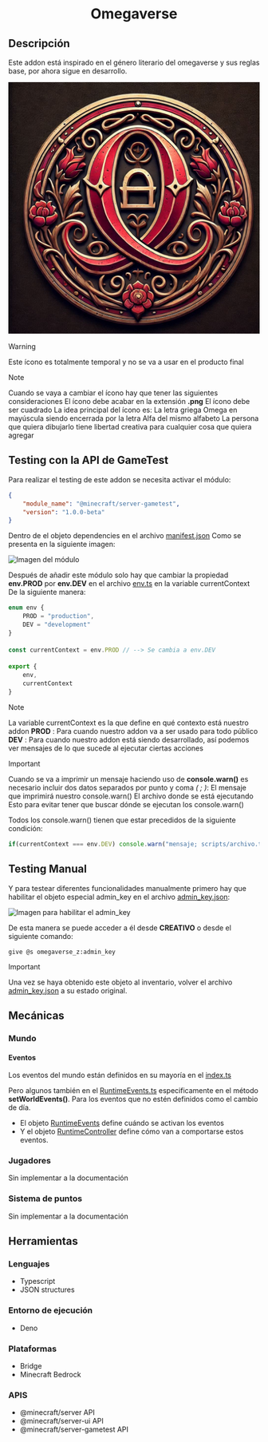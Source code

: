 
# <center>Omegaverse</center>

## Descripción

Este addon está inspirado en el género literario del omegaverse y sus reglas base, por ahora sigue en desarrollo. 

![Omegaverse Icon](/RP/pack_icon.png)

> [!WARNING]
> Este ícono es totalmente temporal y no se va a usar en el producto final

> [!NOTE]
> Cuando se vaya a cambiar el ícono hay que tener las siguientes consideraciones
> El ícono debe acabar en la extensión **.png**
> El ícono debe ser cuadrado
> La idea principal del ícono es:
> La letra griega Omega en mayúscula siendo encerrada por la letra Alfa del mismo alfabeto
> La persona que quiera dibujarlo tiene libertad creativa para cualquier cosa que quiera agregar

## Testing con la API de GameTest

Para realizar el testing de este addon se necesita activar el módulo:
```json
{
    "module_name": "@minecraft/server-gametest",
    "version": "1.0.0-beta"
}
```
Dentro de el objeto dependencies en el archivo [manifest.json](/BP/manifest.json)
Como se presenta en la siguiente imagen:

![Imagen del módulo](https://i.pinimg.com/736x/7d/88/64/7d886466d713e952fa9d14a0606e7f5d.jpg)

Después de añadir este módulo solo hay que cambiar la propiedad **env.PROD** por **env.DEV** en el archivo [env.ts](/BP/scripts/core/constants/env.ts) en la variable currentContext
De la siguiente manera:

```ts
enum env {
    PROD = "production",
    DEV = "development"
}

const currentContext = env.PROD // --> Se cambia a env.DEV

export {
    env,
    currentContext
}
```

> [!NOTE]
> La variable currentContext es la que define en qué contexto está nuestro addon
> **PROD** : Para cuando nuestro addon va a ser usado para todo público
> **DEV** : Para cuando nuestro addon está siendo desarrollado, así podemos ver mensajes de lo que sucede al ejecutar ciertas acciones

> [!IMPORTANT]
> Cuando se va a imprimir un mensaje haciendo uso de **console.warn()** es necesario incluir dos datos separados por punto y coma *( ; )*:
> El mensaje que imprimirá nuestro console.warn()
> El archivo donde se está ejecutando
> Esto para evitar tener que buscar dónde se ejecutan los console.warn()

Todos los console.warn() tienen que estar precedidos de la siguiente condición:

```ts
if(currentContext === env.DEV) console.warn("mensaje; scripts/archivo.ts")
```

## Testing Manual

Y para testear diferentes funcionalidades manualmente primero hay que habilitar el objeto especial admin_key en el archivo [admin_key.json](/BP/items/admin_key.json):

![Imagen para habilitar el admin_key](https://i.pinimg.com/1200x/70/c6/63/70c6636aba938c5dd8ac4544f0770143.jpg)

De esta manera se puede acceder a él desde **CREATIVO** o desde el siguiente comando:
```
give @s omegaverse_z:admin_key 
```

> [!IMPORTANT]
> Una vez se haya obtenido este objeto al inventario, volver el archivo [admin_key.json](/BP/items/admin_key.json) a su estado original.

## Mecánicas

### Mundo

#### Eventos

Los eventos del mundo están definidos en su mayoría en el [index.ts](/BP/scripts/index.ts)

Pero algunos también en el [RuntimeEvents.ts](/BP/scripts/core/events/RuntimeEvents.ts) especificamente en el método **setWorldEvents()**. 
Para los eventos que no estén definidos como el cambio de día.

* El objeto [RuntimeEvents](/BP/scripts/core/events/) define cuándo se activan los eventos
* Y el objeto [RuntimeController](/BP/scripts/core/controllers/Runtime.ts) define cómo van a comportarse estos eventos.

### Jugadores

Sin implementar a la documentación

### Sistema de puntos

Sin implementar a la documentación

## Herramientas

### Lenguajes
* Typescript
* JSON structures

### Entorno de ejecución
* Deno

### Plataformas
* Bridge
* Minecraft Bedrock

### APIS
* @minecraft/server API
* @minecraft/server-ui API
* @minecraft/server-gametest API